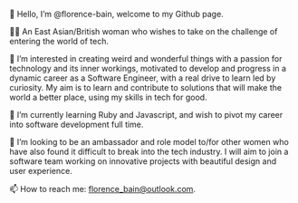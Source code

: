 

👋 Hello, I’m @florence-bain, welcome to my Github page.

:woman_technologist: An East Asian/British woman who wishes to take on the challenge of entering the world of tech. 

👀 I’m interested in creating weird and wonderful things with a passion for technology and its inner workings, motivated to develop and progress in a dynamic career as a Software Engineer, with a real drive to learn led by curiosity. My aim is to learn and contribute to solutions that will make the world a better place, using my skills in tech for good.

🌱 I’m currently learning Ruby and Javascript, and wish to pivot my career into software development full time.

💞️ I’m looking to be an ambassador and role model to/for other women who have also found it difficult to break into the tech industry. I will aim to join a software team working on innovative projects with beautiful design and user experience.

📫 How to reach me: florence_bain@outlook.com.
